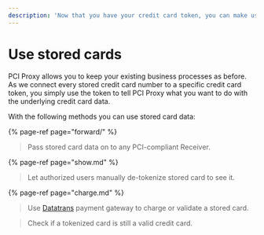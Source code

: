 ```yaml
---
description: 'Now that you have your credit card token, you can make use of it.'
---
```


# Use stored cards

PCI Proxy allows you to keep your existing business processes as before. As we connect every stored credit card number to a specific credit card token, you simply use the token to tell PCI Proxy what you want to do with the underlying credit card data.

With the following methods you can use stored card data:

{% page-ref page="forward/" %}

> Pass stored card data on to any PCI-compliant Receiver.

{% page-ref page="show.md" %}

> Let authorized users manually de-tokenize stored card to see it.

{% page-ref page="charge.md" %}

> Use [Datatrans](https://www.datatrans.ch/en) payment gateway to charge or validate a stored card.

> Check if a tokenized card is still a valid credit card.



